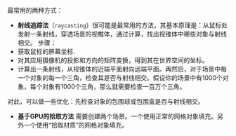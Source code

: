 最常用的两种方式：
+ **射线追踪法**（`raycasting`）很可能是最常用的方法，其基本原理是：从鼠标处发射一条射线，穿透场景的视椎体，通过计算，找出视锥体中哪些对象与射线相交。
步骤：
+ 获取鼠标的屏幕坐标.
+ 对其应用摄像机的投影和方向的矩阵变换，得到其在世界空间的坐标。
+ 计算出一条射线，从视锥体的近端平面射向远端平面。再然后，对于场景中每一个对象的每一个三角，检查其是否与射线相交。假设你的场景中有1000个对象，每个对象有1000个三角，那么就需要检查一百万个三角。

对此，可以做一些优化：先检查对象的包围球或包围盒是否与射线相交。

+ **基于GPU的拾取方法**
需要创建两个场景。一个使用正常的网格对象填充。另外一个使用“拾取材质”的网格对象填充。